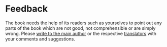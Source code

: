 # Feedback

The book needs the help of its readers such as yourselves to point out any parts of the book which are not good, not comprehensible or are simply wrong. Please [write to the main author](https://github.com/luchk/byte-of-python/tree/b1af8a9f5fa02d7da0eefff7bd06b12a5acf1539/%7B%7B%20book.contactUrl%20%7D%7D) or the respective [translators](translations.md#translations) with your comments and suggestions.

